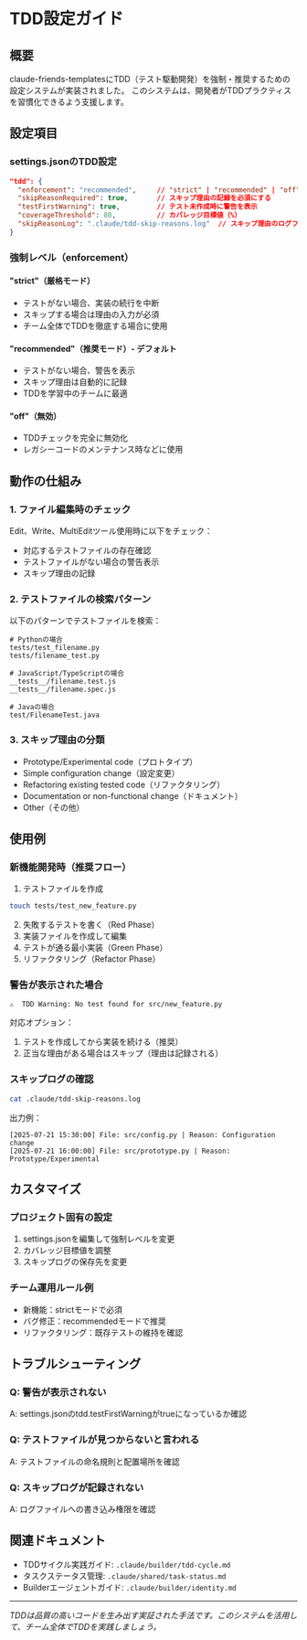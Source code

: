 # TDD設定ガイド

## 概要
claude-friends-templatesにTDD（テスト駆動開発）を強制・推奨するための設定システムが実装されました。
このシステムは、開発者がTDDプラクティスを習慣化できるよう支援します。

## 設定項目

### settings.jsonのTDD設定
```json
"tdd": {
  "enforcement": "recommended",     // "strict" | "recommended" | "off"
  "skipReasonRequired": true,       // スキップ理由の記録を必須にする
  "testFirstWarning": true,         // テスト未作成時に警告を表示
  "coverageThreshold": 80,          // カバレッジ目標値（%）
  "skipReasonLog": ".claude/tdd-skip-reasons.log"  // スキップ理由のログファイル
}
```

### 強制レベル（enforcement）

#### "strict"（厳格モード）
- テストがない場合、実装の続行を中断
- スキップする場合は理由の入力が必須
- チーム全体でTDDを徹底する場合に使用

#### "recommended"（推奨モード）- デフォルト
- テストがない場合、警告を表示
- スキップ理由は自動的に記録
- TDDを学習中のチームに最適

#### "off"（無効）
- TDDチェックを完全に無効化
- レガシーコードのメンテナンス時などに使用

## 動作の仕組み

### 1. ファイル編集時のチェック
Edit、Write、MultiEditツール使用時に以下をチェック：
- 対応するテストファイルの存在確認
- テストファイルがない場合の警告表示
- スキップ理由の記録

### 2. テストファイルの検索パターン
以下のパターンでテストファイルを検索：
```
# Pythonの場合
tests/test_filename.py
tests/filename_test.py

# JavaScript/TypeScriptの場合
__tests__/filename.test.js
__tests__/filename.spec.js

# Javaの場合
test/FilenameTest.java
```

### 3. スキップ理由の分類
- Prototype/Experimental code（プロトタイプ）
- Simple configuration change（設定変更）
- Refactoring existing tested code（リファクタリング）
- Documentation or non-functional change（ドキュメント）
- Other（その他）

## 使用例

### 新機能開発時（推奨フロー）
1. テストファイルを作成
```bash
touch tests/test_new_feature.py
```

2. 失敗するテストを書く（Red Phase）
3. 実装ファイルを作成して編集
4. テストが通る最小実装（Green Phase）
5. リファクタリング（Refactor Phase）

### 警告が表示された場合
```
⚠️  TDD Warning: No test found for src/new_feature.py
```

対応オプション：
1. テストを作成してから実装を続ける（推奨）
2. 正当な理由がある場合はスキップ（理由は記録される）

### スキップログの確認
```bash
cat .claude/tdd-skip-reasons.log
```

出力例：
```
[2025-07-21 15:30:00] File: src/config.py | Reason: Configuration change
[2025-07-21 16:00:00] File: src/prototype.py | Reason: Prototype/Experimental
```

## カスタマイズ

### プロジェクト固有の設定
1. settings.jsonを編集して強制レベルを変更
2. カバレッジ目標値を調整
3. スキップログの保存先を変更

### チーム運用ルール例
- 新機能：strictモードで必須
- バグ修正：recommendedモードで推奨
- リファクタリング：既存テストの維持を確認

## トラブルシューティング

### Q: 警告が表示されない
A: settings.jsonのtdd.testFirstWarningがtrueになっているか確認

### Q: テストファイルが見つからないと言われる
A: テストファイルの命名規則と配置場所を確認

### Q: スキップログが記録されない
A: ログファイルへの書き込み権限を確認

## 関連ドキュメント
- TDDサイクル実践ガイド: `.claude/builder/tdd-cycle.md`
- タスクステータス管理: `.claude/shared/task-status.md`
- Builderエージェントガイド: `.claude/builder/identity.md`

---
*TDDは品質の高いコードを生み出す実証された手法です。このシステムを活用して、チーム全体でTDDを実践しましょう。*